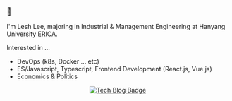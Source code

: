 ### 🚀
I'm Lesh Lee, majoring in Industrial & Management Engineering at Hanyang University ERICA. 

Interested in ...
- DevOps (k8s, Docker ... etc)
- ES/Javascript, Typescript, Frontend Development (React.js, Vue.js)
- Economics & Politics

<div align=center>

[![Tech Blog Badge](http://img.shields.io/badge/-Personal%20blog-black?style=flat-square&logo=github&link=https://iamle.sh/)](https://iamle.sh/) 

</div>
